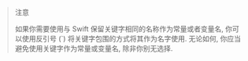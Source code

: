 > 注意
>
> 如果你需要使用与 Swift 保留关键字相同的名称作为常量或者变量名, 你可以使用反引号 (`) 将关键字包围的方式将其作为名字使用. 无论如何, 你应当避免使用关键字作为常量或变量名, 除非你别无选择.
